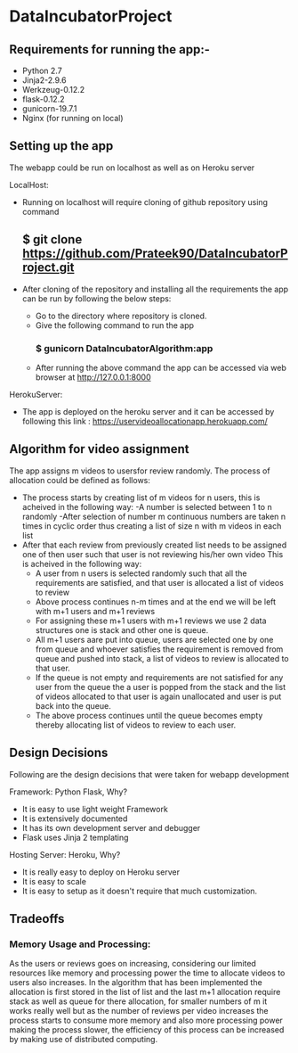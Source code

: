 # DataIncubatorProject

## Requirements for running the app:-

* Python 2.7
* Jinja2-2.9.6
* Werkzeug-0.12.2
* flask-0.12.2
* gunicorn-19.7.1
* Nginx (for running on local)

## Setting up the app

The webapp could be run on localhost as well as on Heroku server

LocalHost:
- Running on localhost will require cloning of github repository using command
  ## $ git clone https://github.com/Prateek90/DataIncubatorProject.git
 
- After cloning of the repository and installing all the requirements the app can be run by following the below steps:
    * Go to the directory where repository is cloned.
    * Give the following command to run the app
      ### $ gunicorn DataIncubatorAlgorithm:app
    * After running the above command the app can be accessed via web browser at http://127.0.0.1:8000

HerokuServer:
- The app is deployed on the heroku server and it can be accessed by following this link : https://uservideoallocationapp.herokuapp.com/

## Algorithm for video assignment

The app assigns m videos to usersfor review randomly. The process of allocation could be defined as follows:
  * The process starts by creating list of m videos for n users, this is acheived in the following way:
    -A number is selected between 1 to n randomly
    -After selection of number m continuous numbers are taken n times in cyclic order thus creating a list of size n with m videos in each list
  * After that each review from previously created list needs to be assigned one of then user such that user is not reviewing his/her own video
    This is acheived in the following way:
      - A user from n users is selected randomly such that all the requirements are satisfied, and that user is allocated a list of videos to review
      - Above process continues n-m times and at the end we will be left with m+1 users and m+1 reviews
      - For assigning these m+1 users with m+1 reviews we use 2 data structures one is stack and other one is queue.
      - All m+1 users aare put into queue, users are selected one by one from queue and whoever satisfies the requirement is removed from queue and pushed into stack, a list of videos to review is allocated to that user.
      - If the queue is not empty and requirements are not satisfied for any user from the queue the a user is 
        popped from the stack and the list of videos allocated to that user is again unallocated and user is put back into the queue.
      - The above process continues until the queue becomes empty thereby allocating list of videos to review to each user.
  

## Design Decisions

Following are the design decisions that were taken for webapp development

Framework: Python Flask, 
Why?
* It is easy to use light weight Framework
* It is extensively documented
* It has its own development server and debugger
* Flask uses Jinja 2 templating

Hosting Server: Heroku, 
Why?
* It is really easy to deploy on Heroku server
* It is easy to scale
* It is easy to setup as it doesn't require that much customization.

## Tradeoffs

### Memory Usage and Processing:
As the users or reviews goes on increasing, considering our limited resources like memory and processing power the time to allocate videos to users also increases. In the algorithm that has been implemented the allocation is first stored in the list of list and the last m+1 allocation require stack as well as queue for there allocation, for smaller numbers of m it works really well but as the number of reviews per video increases the process starts to consume more memory and also more processing power making the process slower, the efficiency of this process can be increased by making use of distributed computing.
